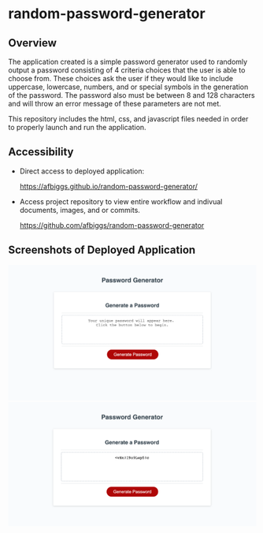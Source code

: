 # random-password-generator

## Overview
The application created is a simple password generator used to randomly output a password consisting of 4 criteria choices that the user is able to choose from. These choices ask the user if they would like to include uppercase, lowercase, numbers, and or special symbols in the generation of the password. 
The password also must be between 8 and 128 characters and will throw an error message of these parameters are not met. 

This repository includes the html, css, and javascript files needed in order to properly launch and run the application. 
 
## Accessibility 

* Direct access to deployed application:
    
    https://afbiggs.github.io/random-password-generator/
   
* Access project repository to view entire workflow and indivual documents, images, and or commits.
    
    https://github.com/afbiggs/random-password-generator

    
## Screenshots of Deployed Application 

![](/Images/password-generator.png)
![](Images/password-success.png)
